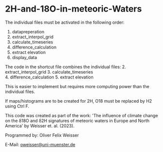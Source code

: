 # 2H-and-18O-in-meteoric-Waters

The individual files must be activated in the following order: 
1. datapreperation 
2. extract_interpol_grid
3. calculate_timeseries 		
4. difference_calculation
5. extract elevation
6. display_data 

The code in the shortcut file combines the individual files:
    2. extract_interpol_grid
    3. calculate_timeseries 		
    4. difference_calculation
    5. extract elevation
    
This is easier to implement but requires more computing power than the individual files. 

If maps/histograms are to be created for 2H, O18 must be replaced by H2 using Ctrl F.

This code was created as part of the work: 'The influence of climate change on the δ18O and δ2H signatures of meteoric waters in Europe and North America' by Weisser et. al. (2023). 

Programmed by: Oliver Felix Weisser 

E-Mail: oweisser@uni-muenster.de 
